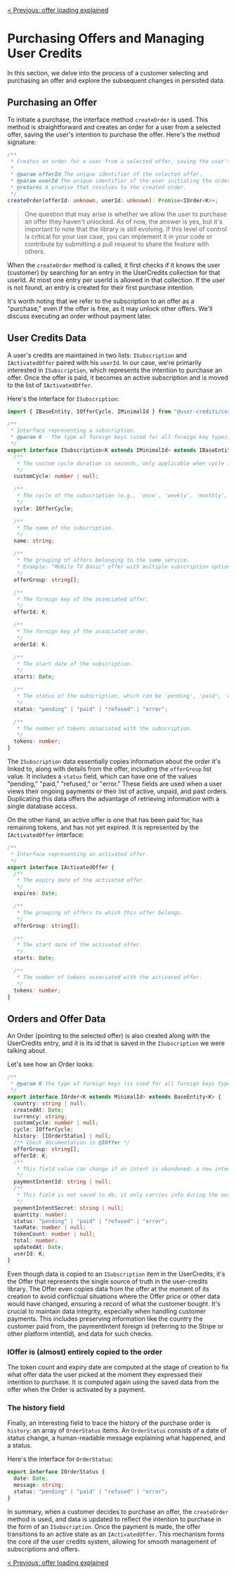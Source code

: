 [< Previous: offer loading explained](/docs/offer_loading_explained.md)

# Purchasing Offers and Managing User Credits

In this section, we delve into the process of a customer selecting and purchasing an offer and explore the subsequent changes in persisted data.

## Purchasing an Offer

To initiate a purchase, the interface method `createOrder` is used. This method is straightforward and creates an order for a user from a selected offer, saving the user's intention to purchase the offer. Here's the method signature:

```typescript
/**
 * Creates an order for a user from a selected offer, saving the user's intention to purchase the offer.
 *
 * @param offerId The unique identifier of the selected offer.
 * @param userId The unique identifier of the user initiating the order.
 * @returns A promise that resolves to the created order.
 */
createOrder(offerId: unknown, userId: unknown): Promise<IOrder<K>>;
```

> One question that may arise is whether we allow the user to purchase an offer they haven't unlocked. As of now, the answer is yes, but it's important to note that the library is still evolving. If this level of control is critical for your use case, you can implement it in your code or contribute by submitting a pull request to share the feature with others.

When the `createOrder` method is called, it first checks if it knows the user (customer) by searching for an entry in the UserCredits collection for that userId. At most one entry per userId is allowed in that collection. If the user is not found, an entry is created for their first purchase intention.

It's worth noting that we refer to the subscription to an offer as a "purchase," even if the offer is free, as it may unlock other offers. We'll discuss executing an order without payment later.

## User Credits Data

A user's credits are maintained in two lists: `ISubscription` and `IActivatedOffer` paired with his `userId`. In our case, we're primarily interested in `ISubscription`, which represents the intention to purchase an offer. Once the offer is paid, it becomes an active subscription and is moved to the list of `IActivatedOffer`.

Here's the interface for `ISubscription`:

```typescript
import { IBaseEntity, IOfferCycle, IMinimalId } from "@user-credits/core";

/**
 * Interface representing a subscription.
 * @param K - The type of foreign keys (used for all foreign key types).
 */
export interface ISubscription<K extends IMinimalId> extends IBaseEntity<K> {
  /**
   * The custom cycle duration in seconds, only applicable when cycle is 'custom'.
   */
  customCycle: number | null;

  /**
   * The cycle of the subscription (e.g., 'once', 'weekly', 'monthly', etc.).
   */
  cycle: IOfferCycle;

  /**
   * The name of the subscription.
   */
  name: string;

  /**
   * The grouping of offers belonging to the same service.
   * Example: "Mobile TV Basic" offer with multiple subscription options.
   */
  offerGroup: string[];

  /**
   * The foreign key of the associated offer.
   */
  offerId: K;

  /**
   * The foreign key of the associated order.
   */
  orderId: K;

  /**
   * The start date of the subscription.
   */
  starts: Date;

  /**
   * The status of the subscription, which can be 'pending', 'paid', 'refused', or 'error'.
   */
  status: "pending" | "paid" | "refused" | "error";

  /**
   * The number of tokens associated with the subscription.
   */
  tokens: number;
}
```

The `ISubscription` data essentially copies information about the order it's linked to, along with details from the offer, including the `offerGroup` list value. It includes a `status` field, which can have one of the values "pending," "paid," "refused," or "error." These fields are used when a user views their ongoing payments or their list of active, unpaid, and past orders. Duplicating this data offers the advantage of retrieving information with a single database access.

On the other hand, an active offer is one that has been paid for, has remaining tokens, and has not yet expired. It is represented by the `IActivatedOffer` interface:

```typescript
/**
 * Interface representing an activated offer.
 */
export interface IActivatedOffer {
  /**
   * The expiry date of the activated offer.
   */
  expires: Date;

  /**
   * The grouping of offers to which this offer belongs.
   */
  offerGroup: string[];

  /**
   * The start date of the activated offer.
   */
  starts: Date;

  /**
   * The number of tokens associated with the activated offer.
   */
  tokens: number;
}
```

## Orders and Offer Data

An Order (pointing to the selected offer) is also created along with the UserCredits entry, and it is its id that is saved in the `ISubscription` we were talking about.

Let's see how an Order looks:

```typescript
/**
 * @param K the type of foreign keys (is used for all foreign keys type)
 */
export interface IOrder<K extends MinimalId> extends BaseEntity<K> {
  country: string | null;
  createdAt: Date;
  currency: string;
  customCycle: number | null;
  cycle: IOfferCycle;
  history: [IOrderStatus] | null;
  /** Check documentation in @IOffer */
  offerGroup: string[];
  offerId: K;
  /**
   * This field value can change if an intent is abandoned: a new intent can be created to complete the payment.
   */
  paymentIntentId: string | null;
  /**
   * This field is not saved to db, it only carries info during the session
   */
  paymentIntentSecret: string | null;
  quantity: number;
  status: "pending" | "paid" | "refused" | "error";
  taxRate: number | null;
  tokenCount: number | null;
  total: number;
  updatedAt: Date;
  userId: K;
}
```

Even though data is copied to an `ISubscription` item in the UserCredits, it's the Offer that represents the single source of truth in the user-credits library. The Offer even copies data from the offer at the moment of its creation to avoid conflictual situations where the Offer price or other data would have changed, ensuring a record of what the customer bought. It's crucial to maintain data integrity, especially when handling customer payments. This includes preserving information like the country the customer paid from, the paymentIntent foreign id (referring to the Stripe or other platform intentId), and data for such checks.

### IOffer is (almost) entirely copied to the order
The token count and expiry date are computed at the stage of creation to fix what offer data the user picked at the moment they expressed their intention to purchase. It is computed again using the saved data from the offer when the Order is activated by a payment.

### The history field
Finally, an interesting field to trace the history of the purchase order is `history`: an array of `OrderStatus` items. An `OrderStatus` consists of a date of status change, a human-readable message explaining what happened, and a status.

Here's the interface for `OrderStatus`:

```typescript
export interface IOrderStatus {
  date: Date;
  message: string;
  status: "pending" | "paid" | "refused" | "error";
}
```

In summary, when a customer decides to purchase an offer, the `createOrder` method is used, and data is updated to reflect the intention to purchase in the form of an `ISubscription`. Once the payment is made, the offer transitions to an active state as an `IActivatedOffer`. This mechanism forms the core of the user credits system, allowing for smooth management of subscriptions and offers.

[< Previous: offer loading explained](/docs/offer_loading_explained.md)

